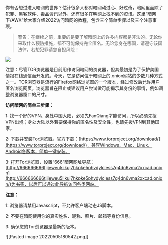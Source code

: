 你有否想过进入暗网的世界？估计很多人都对暗网动过心、好过奇，暗网里面除了犯罪、黑客软件、毒品资讯以外，还有很多在明网上找不到的资讯。这里“暗网下/AWX”给大家介绍2022访问暗网的教程，包含三个简单步骤以及三个注意事项。

> 警告：在继续之前，重要的是要了解暗网上的许多内容都是非法的。无论你采取什么预防措施，都不可能保持完全匿名。无论您身在哪国，请遵守该国法律，若想犯罪请您自担风险！

[![](https://www.anwangxia.com/wp-content/uploads/2020/04/tool.png)](https://www.anwangxia.com/wp-content/uploads/2020/04/tool.png)

注意：尽管TOR浏览器是目前用作访问暗网的浏览器，但其最初是为了保护美国情报在线通信而开发的。今天，它是访问位于暗网上的.onion网站的少数几种方式之一。TOR浏览器是流行的Firefox网络浏览器的一个版本，经过修改后允许用户匿名浏览网页。浏览器旨在阻止或建议用户尝试做可能揭示其身份的事情，例如调整浏览器窗口的尺寸。

**访问暗网的简单三步骤：**

1: 找一个好的VPN。身处中国大陆，必须先FanQiang才能访问，所以必须先拨VPN出境；身处大陆以外若要保持你的匿名性及安全性，也请先拨VPN到其他国家。

2: 下载并安装Tor浏览器。官方下载：[https://www.torproject.org/download/](https://www.torproject.org/download/)，兼容Windows、Mac、Linux、Android各版本，简单一键安装。

3: 打开Tor浏览器，设置“666”暗网网址导航：[](http://666666666tjjjeweu5iikuj7hkpke5phvdylcless7g4dn6vma2xxcad.onion/)[http://666666666tjjjeweu5iikuj7hkpke5phvdylcless7g4dn6vma2xxcad.onion](http://666666666tjjjeweu5iikuj7hkpke5phvdylcless7g4dn6vma2xxcad.onion/)为书签，以后可以通过此导航访问各类网站。

**注意：**

1: 浏览器请禁用Javascript，不允许客户端动态JS脚本。

2: 不要在暗网使用你的真实姓名、昵称、照片、邮箱等身份信息。

3: 确保您的Tor浏览器是最新的版本。

![[Pasted image 20220505180542.png]]